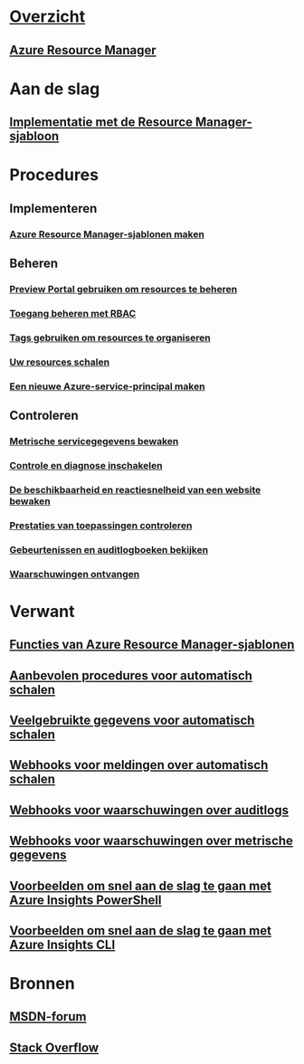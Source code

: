 # [Overzicht](../azure-portal-overview.md)
## [Azure Resource Manager](../azure-resource-manager/resource-group-overview.md)

# Aan de slag
## [Implementatie met de Resource Manager-sjabloon](../azure-resource-manager/resource-group-template-deploy.md)

# Procedures
## Implementeren
### [Azure Resource Manager-sjablonen maken](../azure-resource-manager/resource-group-authoring-templates.md)

## Beheren
### [Preview Portal gebruiken om resources te beheren](../azure-resource-manager/resource-group-portal.md)
### [Toegang beheren met RBAC](../active-directory/role-based-access-control-configure.md)
### [Tags gebruiken om resources te organiseren](../azure-resource-manager/resource-group-using-tags.md)
### [Uw resources schalen](../monitoring-and-diagnostics/insights-how-to-scale.md)
### [Een nieuwe Azure-service-principal maken](../azure-resource-manager/resource-group-create-service-principal-portal.md)
## Controleren
### [Metrische servicegegevens bewaken](../monitoring-and-diagnostics/insights-how-to-customize-monitoring.md)
### [Controle en diagnose inschakelen](../monitoring-and-diagnostics/insights-how-to-use-diagnostics.md)
### [De beschikbaarheid en reactiesnelheid van een website bewaken](../application-insights/app-insights-monitor-web-app-availability.md)
### [Prestaties van toepassingen controleren](../application-insights/app-insights-azure-web-apps.md)
### [Gebeurtenissen en auditlogboeken bekijken](../monitoring-and-diagnostics/insights-debugging-with-events.md)
### [Waarschuwingen ontvangen](../monitoring-and-diagnostics/insights-receive-alert-notifications.md)

# Verwant
## [Functies van Azure Resource Manager-sjablonen](../azure-resource-manager/resource-group-template-functions.md)
## [Aanbevolen procedures voor automatisch schalen](../monitoring-and-diagnostics/insights-autoscale-best-practices.md)
## [Veelgebruikte gegevens voor automatisch schalen](../monitoring-and-diagnostics/insights-autoscale-common-metrics.md)
## [Webhooks voor meldingen over automatisch schalen](../monitoring-and-diagnostics/insights-autoscale-to-webhook-email.md)
## [Webhooks voor waarschuwingen over auditlogs](../monitoring-and-diagnostics/insights-auditlog-to-webhook-email.md)
## [Webhooks voor waarschuwingen over metrische gegevens](../monitoring-and-diagnostics/insights-webhooks-alerts.md)
## [Voorbeelden om snel aan de slag te gaan met Azure Insights PowerShell](../monitoring-and-diagnostics/insights-powershell-samples.md)
## [Voorbeelden om snel aan de slag te gaan met Azure Insights CLI](../monitoring-and-diagnostics/insights-cli-samples.md)

# Bronnen
## [MSDN-forum](https://social.msdn.microsoft.com/Forums/en-US/home?forum=windowsazuremanagement) 
## [Stack Overflow](http://stackoverflow.com/questions/tagged/azure-management-portal)





